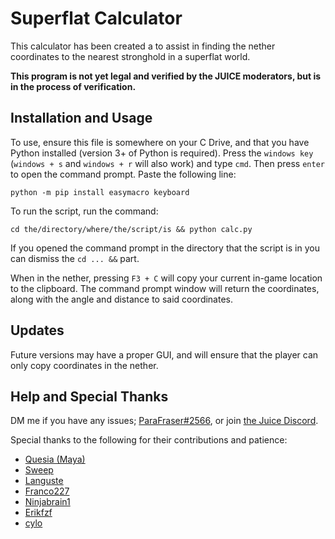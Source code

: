 # Superflat Calculator
This calculator has been created a to assist in finding the nether coordinates to the nearest stronghold in a superflat world. 

**This program is not yet legal and verified by the JUICE moderators, but is in the process of verification.**

## Installation and Usage
To use, ensure this file is somewhere on your C Drive, and that you have Python installed (version 3+ of Python is required). 
Press the `windows key` (`windows + s` and `windows + r` will also work) and type `cmd`. Then press `enter` to open the command prompt. Paste the following line:

```python -m pip install easymacro keyboard```

To run the script, run the command:

```cd the/directory/where/the/script/is && python calc.py```

If you opened the command prompt in the directory that the script is in you can dismiss the `cd ... &&` part.

When in the nether, pressing `F3 + C` will copy your current in-game location to the clipboard. The command prompt window will return the coordinates, along with the angle and distance to said coordinates.

## Updates
Future versions may have a proper GUI, and will ensure that the player can only copy coordinates in the nether.

## Help and Special Thanks
DM me if you have any issues; [ParaFraser#2566](https://discord.com/users/751668491836194817), or join [the Juice Discord](https://discord.gg/5w2dCxyDKQ).

Special thanks to the following for their contributions and patience:
- [Quesia (Maya)](https://github.com/QuesiaSR)
- [Sweep](https://twitch.tv/sweeplive)
- [Languste](https://github.com/Languste27)
- [Franco227](https://github.com/franco227)
- [Ninjabrain1](https://github.com/Ninjabrain1)
- [Erikfzf](https://twitch.tv/erikfzfz)
- [cylo](https://twitch.tv/cylorun)
